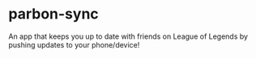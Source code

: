# parbon-sync
An app that keeps you up to date with friends on League of Legends by pushing updates to your phone/device!
